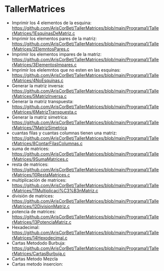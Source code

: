 # TallerMatrices
- Imprimir los 4 elementos de la esquina: https://github.com/ArisCorBet/TallerMatrices/blob/main/Programa1/TallerMatrices/1EsquinasDeMatriz.c
- Imprimir los elementos pares de la matriz: https://github.com/ArisCorBet/TallerMatrices/blob/main/Programa1/TallerMatrices/2ElemntosPares.c
- Imprimir los elementos impares de la matriz: https://github.com/ArisCorBet/TallerMatrices/blob/main/Programa1/TallerMatrices/3ElementosImpares.c
- Imprimir los elelemntos que no esten en las esquinas: https://github.com/ArisCorBet/TallerMatrices/blob/main/Programa1/TallerMatrices/4NoEsquinas.c
- Generar la matriz inversa: https://github.com/ArisCorBet/TallerMatrices/blob/main/Programa1/TallerMatrices/5MatrizInversa.c
- Generar la matriz transpuesta: https://github.com/ArisCorBet/TallerMatrices/blob/main/Programa1/TallerMatrices/6MatrizTranspuesta.c
- Generar la matriz simetrica: https://github.com/ArisCorBet/TallerMatrices/blob/main/Programa1/TallerMatrices/7MatrizSimetrica
- cuantas filas y cuantas columnas tienen una matriz: https://github.com/ArisCorBet/TallerMatrices/blob/main/Programa1/TallerMatrices/8ContarFilasColumnas.c
- suma de matrices: https://github.com/ArisCorBet/TallerMatrices/blob/main/Programa1/TallerMatrices/9SumaMatrices.c
- resta de matrices: https://github.com/ArisCorBet/TallerMatrices/blob/main/Programa1/TallerMatrices/10RestaMatrices.c
- multiplicación de matrices: https://github.com/ArisCorBet/TallerMatrices/blob/main/Programa1/TallerMatrices/11Multiplicaci%C3%B3nMatriz.c
- división de matrices: https://github.com/ArisCorBet/TallerMatrices/blob/main/Programa1/TallerMatrices/12DivisionMatriz.c 
- potencia de matrices: https://github.com/ArisCorBet/TallerMatrices/blob/main/Programa1/TallerMatrices/13PotenciaMatriz.c
- Hexadecimal: https://github.com/ArisCorBet/TallerMatrices/blob/main/Programa1/TallerMatrices/14Hexodecimal.c
- Cartas Metododo Burbuja: https://github.com/ArisCorBet/TallerMatrices/blob/main/Programa1/TallerMatrices/CartasBurbuja.c
- Cartas Metodo Mezcla
- Cartas metodo insercion:
